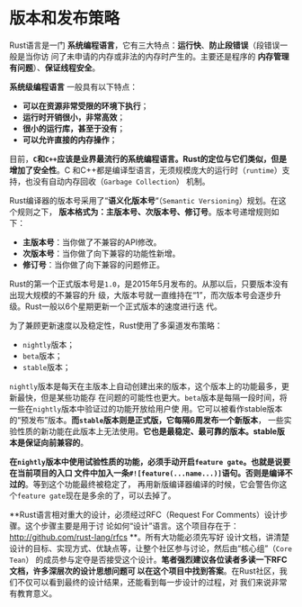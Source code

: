 版本和发布策略
================================================================================
Rust语言是一门 **系统编程语言**，它有三大特点：**运行快**、**防止段错误**（段错误一般是当你访
问了未申请的内存或非法的内存时产生的。主要还是程序的 **内存管理有问题**）、**保证线程安全**。

**系统级编程语言** 一般具有以下特点：
+ **可以在资源非常受限的环境下执行**；
+ **运行时开销很小，非常高效**；
+ **很小的运行库，甚至于没有**；
+ **可以允许直接的内存操作**；

目前，**`C`和`C++`应该是业界最流行的系统编程语言。Rust的定位与它们类似，但是增加了安全性**。C
和C++都是编译型语言，无须规模庞大的运行时（`runtime`）支持，也没有自动内存回收（`Garbage Collection`）
机制。

Rust编译器的版本号采用了“**语义化版本号**“（`Semantic Versioning`）规划。在这个规则之下，
**版本格式为：主版本号、次版本号、修订号**。版本号递增规则如下：
+ **主版本号**：当你做了不兼容的API修改。
+ **次版本号**：当你做了向下兼容的功能性新增。
+ **修订号**：当你做了向下兼容的问题修正。

Rust的第一个正式版本号是`1.0`，是2015年5月发布的。从那以后，只要版本没有出现大规模的不兼容的升
级，大版本号就一直维持在“1”，而次版本号会逐步升级。Rust一般以6个星期更新一个正式版本的速度进行迭
代。

为了兼顾更新速度以及稳定性，Rust使用了多渠道发布策略：
+ `nightly`版本；
+ `beta`版本；
+ `stable`版本；

`nightly`版本是每天在主版本上自动创建出来的版本，这个版本上的功能最多，更新最快，但是某些功能存
在问题的可能性也更大。`beta`版本是每隔一段时间，将一些在`nightly`版本中验证过的功能开放给用户使
用。它可以被看作stable版本的“预发布”版本。**而`stable`版本则是正式版，它每隔6周发布一个新版本**，
一些实验性质的新功能在此版本上无法使用。**它也是最稳定、最可靠的版本。stable版本是保证向前兼容的**。

**在`nightly`版本中使用试验性质的功能，必须手动开启`feature gate`。也就是说要在当前项目的入口
文件中加入一条`#![feature(...name...)]`语句。否则是编译不过的**。等到这个功能最终被稳定了，
再用新版编译器编译的时候，它会警告你这个`feature gate`现在是多余的了，可以去掉了。

**Rust语言相对重大的设计，必须经过RFC（Request For Comments）设计步骤。这个步骤主要是用于讨
论如何“设计”语言。这个项目存在于：http://github.com/rust-lang/rfcs **。所有大功能必须先写好
设计文档，讲清楚设计的目标、实现方式、优缺点等，让整个社区参与讨论，然后由“核心组”（`Core Tean`）
的成员参与定夺是否接受这个设计。**笔者强烈建议各位读者多读一下RFC文档，许多深层次的设计思想问题可
以在这个项目中找到答案**。在Rust社区，我们不仅可以看到最终的设计结果，还能看到每一步设计的过程，对
我们来说非常有教育意义。